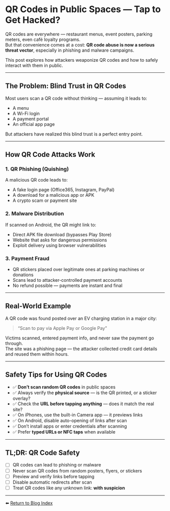 # QR Codes in Public Spaces — Tap to Get Hacked?

QR codes are everywhere — restaurant menus, event posters, parking meters, even café loyalty programs.  
But that convenience comes at a cost: **QR code abuse is now a serious threat vector**, especially in phishing and malware campaigns.

This post explores how attackers weaponize QR codes and how to safely interact with them in public.

---

## The Problem: Blind Trust in QR Codes

Most users scan a QR code without thinking — assuming it leads to:

- A menu  
- A Wi-Fi login  
- A payment portal  
- An official app page  

But attackers have realized this blind trust is a perfect entry point.

---

## How QR Code Attacks Work

### 1. **QR Phishing (Quishing)**

A malicious QR code leads to:

- A fake login page (Office365, Instagram, PayPal)  
- A download for a malicious app or APK  
- A crypto scam or payment site  

### 2. **Malware Distribution**

If scanned on Android, the QR might link to:

- Direct APK file download (bypasses Play Store)  
- Website that asks for dangerous permissions  
- Exploit delivery using browser vulnerabilities  

### 3. **Payment Fraud**

- QR stickers placed over legitimate ones at parking machines or donations  
- Scans lead to attacker-controlled payment accounts  
- No refund possible — payments are instant and final

---

## Real-World Example

A QR code was found posted over an EV charging station in a major city:

> “Scan to pay via Apple Pay or Google Pay”

Victims scanned, entered payment info, and never saw the payment go through.  
The site was a phishing page — the attacker collected credit card details and reused them within hours.

---

## Safety Tips for Using QR Codes

- ✅ **Don’t scan random QR codes** in public spaces  
- ✅ Always verify the **physical source** — is the QR printed, or a sticker overlay?  
- ✅ Check the **URL before tapping anything** — does it match the real site?  
- ✅ On iPhones, use the built-in Camera app — it previews links  
- ✅ On Android, disable auto-opening of links after scan  
- ✅ Don’t install apps or enter credentials after scanning  
- ✅ Prefer **typed URLs or NFC taps** when available

---

## TL;DR: QR Code Safety

- [ ] QR codes can lead to phishing or malware  
- [ ] Never scan QR codes from random posters, flyers, or stickers  
- [ ] Preview and verify links before tapping  
- [ ] Disable automatic redirects after scan  
- [ ] Treat QR codes like any unknown link: **with suspicion**  

---

⬅️ [Return to Blog Index](../index.md)
